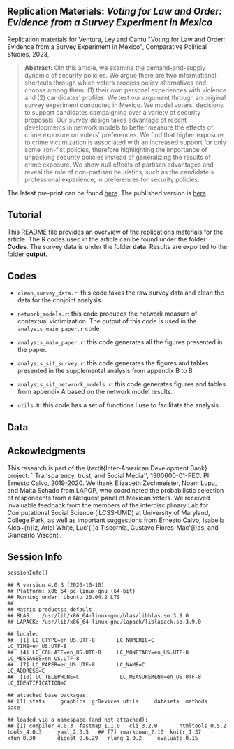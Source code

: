 ## Replication Materials: _Voting for Law and Order: Evidence from a Survey Experiment in Mexico_

Replication materials for Ventura, Ley and Cantu "Voting for Law and Order: Evidence from a Survey Experiment in Mexico", Comparative Political Studies, 2023,

> __Abstract:__
> OIn this article, we examine the demand-and-supply dynamic of security policies. We argue there are two informational shortcuts through which voters process policy alternatives and choose among them: (1) their own personal experiences with violence and (2) candidates' profiles. We test our argument through an original survey experiment conducted in Mexico. We model voters' decisions to support candidates campaigning over a variety of security proposals. Our survey design takes advantage of recent developments in network models to better measure the effects of crime exposure on voters' preferences. We find that higher exposure to crime victimization is associated with an increased support for only some iron-fist policies, therefore highlighting the importance of unpacking security policies instead of generalizing the results of crime exposure.  We show null effects of partisan advantages and reveal the role of non-partisan heuristics, such as the candidate's professional experience, in preferences for security policies.


The latest pre-print can be found [here](). The published version is [here]()

## Tutorial 

This README file provides an overview of the replications materials for the article. The R codes used in the article can be found under the folder **Codes**. The survey data is under the folder **data**. Results are exported to the folder **output**. 


## Codes


- `clean_survey_data.r`: this code takes the raw survey data and clean the data for the conjoint analysis. 

- `network_models.r`: this code produces the network measure of contextual victimization. The output of this code is used in the `analysis_main_paper.r` code

- `analysis_main_paper.r`: this code generates all the figures presented in the paper. 

- `analysis_sif_survey.r`: this code generates the figures and tables presented in the supplemental analysis from appendix B to B

- `analysis_sif_netwrork_models.r`: this code generates figures and tables from appendix A based on the network model results.

- `utils.R`: this code has a set of functions I use to facilitate the analysis. 


## Data


## Ackowledgments

This research is part of the \textit{Inter-American Development Bank} project: ``Transparency, trust, and Social Media'', 1300600-01-PEC. PI: Ernesto Calvo, 2019-2020. We thank Elizabeth Zechmeister, Noam Lupu, and Maita Schade from LAPOP, who coordinated the probabilistic selection of respondents from a Netquest panel of Mexican voters. We received invaluable feedback from the members of the interdisciplinary Lab for Computational Social Science (iLCSS-UMD) at University of Maryland, College Park, as well as important suggestions from Ernesto Calvo, Isabella Alca\~{n}iz, Ariel White, Luc\'{i}a Tiscornia, Gustavo Flores-Mac\'{i}as, and Giancarlo Visconti.


## Session Info

    sessionInfo()

    ## R version 4.0.3 (2020-10-10)
    ## Platform: x86_64-pc-linux-gnu (64-bit)
    ## Running under: Ubuntu 20.04.2 LTS
    ##
    ## Matrix products: default
    ## BLAS:   /usr/lib/x86_64-linux-gnu/blas/libblas.so.3.9.0
    ## LAPACK: /usr/lib/x86_64-linux-gnu/lapack/liblapack.so.3.9.0
    
    ## locale:
    ##  [1] LC_CTYPE=en_US.UTF-8       LC_NUMERIC=C               LC_TIME=en_US.UTF-8       
    ##  [4] LC_COLLATE=en_US.UTF-8     LC_MONETARY=en_US.UTF-8    LC_MESSAGES=en_US.UTF-8   
    ##  [7] LC_PAPER=en_US.UTF-8       LC_NAME=C                  LC_ADDRESS=C              
    ##  [10] LC_TELEPHONE=C             LC_MEASUREMENT=en_US.UTF-8 LC_IDENTIFICATION=C       
    
    ## attached base packages:
    ## [1] stats     graphics  grDevices utils     datasets  methods   base     
    
    ## loaded via a namespace (and not attached):
    ## [1] compiler_4.0.3  fastmap_1.1.0   cli_3.2.0       htmltools_0.5.2 tools_4.0.3     yaml_2.3.5   ## [7] rmarkdown_2.10  knitr_1.37      xfun_0.30       digest_0.6.29   rlang_1.0.2     evaluate_0.15  
